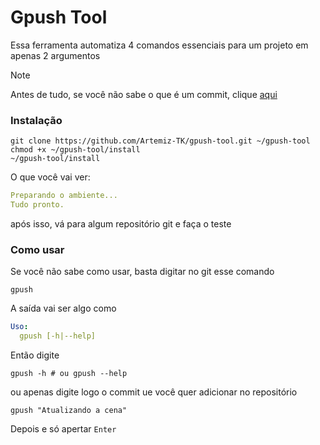 # Gpush Tool

Essa ferramenta automatiza 4 comandos essenciais para um projeto em apenas 2 argumentos

> [!NOTE]
> Antes de tudo, se você não sabe o que é um commit, clique [aqui](./commit/)

### Instalação
```nginx
git clone https://github.com/Artemiz-TK/gpush-tool.git ~/gpush-tool
chmod +x ~/gpush-tool/install
~/gpush-tool/install
```

O que você vai ver:
```yaml
Preparando o ambiente...
Tudo pronto.
```

após isso, vá para algum repositório git e faça o teste

### Como usar

Se você não sabe como usar, basta digitar no git esse comando

```nginx
gpush
```

A saída vai ser algo como
```yaml
Uso:
  gpush [-h|--help]
```

Então digite
```nginx
gpush -h # ou gpush --help
```

ou apenas digite logo o commit ue você quer adicionar no repositório

```nginx
gpush "Atualizando a cena"
```

Depois e só apertar `Enter`
